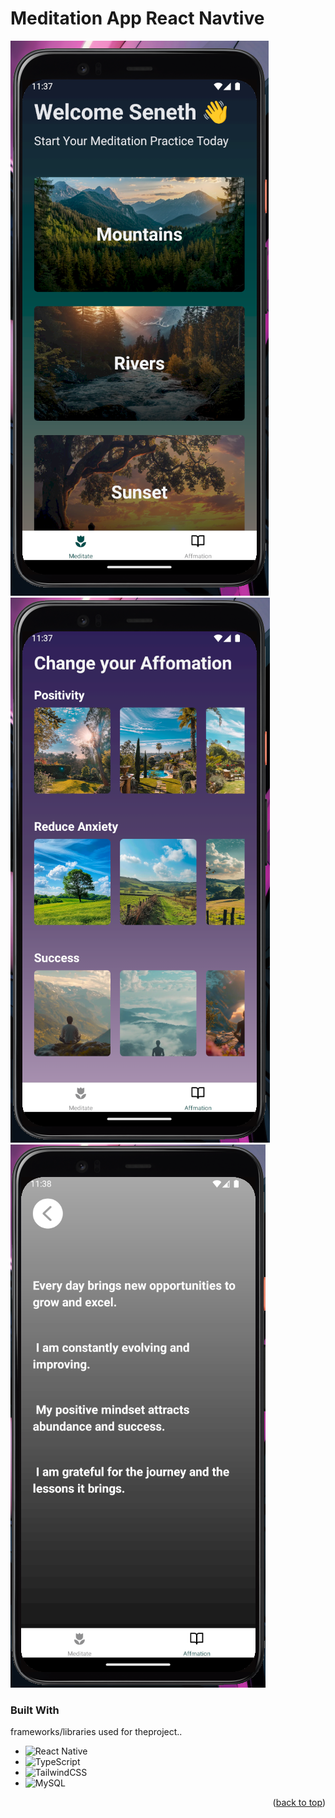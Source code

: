 # Meditation App React Navtive
![dp](https://github.com/senethmendis/react-native-meditation-app/blob/master/assets/Screenshot%202024-08-16%20233736.png)
![dp](https://github.com/senethmendis/react-native-meditation-app/blob/master/assets/Screenshot%202024-08-16%20233810.png)
![dp](https://github.com/senethmendis/react-native-meditation-app/blob/master/assets/Screenshot%202024-08-16%20233827.png)

### Built With

 frameworks/libraries used for theproject..


* ![React Native](https://img.shields.io/badge/react_native-%2320232a.svg?style=for-the-badge&logo=react&logoColor=%2361DAFB)
* ![TypeScript](https://img.shields.io/badge/typescript-%23007ACC.svg?style=for-the-badge&logo=typescript&logoColor=white)
* ![TailwindCSS](https://img.shields.io/badge/tailwindcss-%2338B2AC.svg?style=for-the-badge&logo=tailwind-css&logoColor=white)
* ![MySQL](https://img.shields.io/badge/mysql-4479A1.svg?style=for-the-badge&logo=mysql&logoColor=white)

<p align="right">(<a href="#readme-top">back to top</a>)</p>


